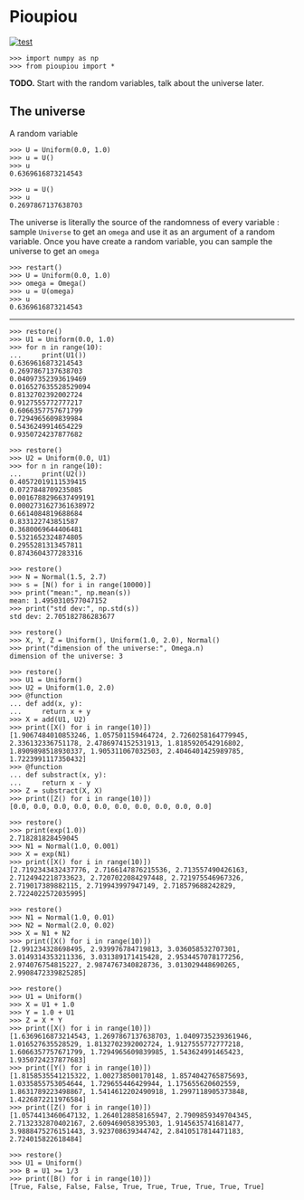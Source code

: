 Pioupiou
================================================================================

[![test](https://github.com/boisgera/pioupiou/actions/workflows/test.yml/badge.svg)](https://github.com/boisgera/pioupiou/actions/workflows/test.yml)

    >>> import numpy as np
    >>> from pioupiou import *

**TODO.** Start with the random variables, talk about the universe later.

The universe
--------------------------------------------------------------------------------

A random variable 

    >>> U = Uniform(0.0, 1.0)
    >>> u = U()
    >>> u
    0.6369616873214543

    >>> u = U()
    >>> u
    0.2697867137638703

The universe is literally the source of the randomness of every variable :
sample `Universe` to get an `omega` and use it as an argument of a random
variable.
Once you have create a random variable, you can sample the universe
to get an `omega` 

    >>> restart()
    >>> U = Uniform(0.0, 1.0)
    >>> omega = Omega()
    >>> u = U(omega)
    >>> u
    0.6369616873214543

--------------------------------------------------------------------------------

    >>> restore()
    >>> U1 = Uniform(0.0, 1.0)
    >>> for n in range(10):
    ...     print(U1())
    0.6369616873214543
    0.2697867137638703
    0.04097352393619469
    0.016527635528529094
    0.8132702392002724
    0.9127555772777217
    0.6066357757671799
    0.7294965609839984
    0.5436249914654229
    0.9350724237877682

    >>> restore()
    >>> U2 = Uniform(0.0, U1)
    >>> for n in range(10):
    ...     print(U2())
    0.40572019111539415
    0.0727848709235085
    0.0016788296637499191
    0.0002731627361638972
    0.6614084819688684
    0.833122743851587
    0.3680069644406481
    0.5321652324874805
    0.2955281313457811
    0.8743604377283316

    >>> restore()
    >>> N = Normal(1.5, 2.7)
    >>> s = [N() for i in range(10000)]
    >>> print("mean:", np.mean(s))  
    mean: 1.4950310577047152
    >>> print("std dev:", np.std(s))
    std dev: 2.705182786283677

    >>> restore()
    >>> X, Y, Z = Uniform(), Uniform(1.0, 2.0), Normal()
    >>> print("dimension of the universe:", Omega.n)
    dimension of the universe: 3

    >>> restore()
    >>> U1 = Uniform()
    >>> U2 = Uniform(1.0, 2.0)
    >>> @function
    ... def add(x, y):
    ...     return x + y
    >>> X = add(U1, U2)
    >>> print([X() for i in range(10)])
    [1.9067484010853246, 1.057501159464724, 2.7260258164779945, 2.336132336751178, 2.4786974152531913, 1.8185920542916802, 1.8909898518930337, 1.905311067032503, 2.4046401425989785, 1.7223991117350432]
    >>> @function
    ... def substract(x, y):
    ...     return x - y
    >>> Z = substract(X, X)
    >>> print([Z() for i in range(10)])
    [0.0, 0.0, 0.0, 0.0, 0.0, 0.0, 0.0, 0.0, 0.0, 0.0]

    >>> restore()
    >>> print(exp(1.0))
    2.718281828459045
    >>> N1 = Normal(1.0, 0.001)
    >>> X = exp(N1)
    >>> print([X() for i in range(10)])
    [2.7192343432437776, 2.7166147876215536, 2.713557490426163, 2.7124942218733623, 2.7207022084297448, 2.721975546967326, 2.719017389882115, 2.719943997947149, 2.718579688242829, 2.7224022572035995]

    >>> restore()
    >>> N1 = Normal(1.0, 0.01)
    >>> N2 = Normal(2.0, 0.02)
    >>> X = N1 + N2
    >>> print([X() for i in range(10)])
    [2.991234328698495, 2.939976784719813, 3.036058532707301, 3.0149314353211336, 3.031389171415428, 2.9534457078177256, 2.974076754815227, 2.9874767340828736, 3.013029448690265, 2.9908472339825285]

    >>> restore()
    >>> U1 = Uniform()
    >>> X = U1 + 1.0
    >>> Y = 1.0 + U1
    >>> Z = X * Y
    >>> print([X() for i in range(10)])
    [1.6369616873214543, 1.2697867137638703, 1.0409735239361946, 1.016527635528529, 1.8132702392002724, 1.9127555772777218, 1.6066357757671799, 1.7294965609839985, 1.543624991465423, 1.9350724237877683]
    >>> print([Y() for i in range(10)])
    [1.8158535541215322, 1.002738500170148, 1.8574042765875693, 1.0335855753054644, 1.729655446429944, 1.175655620602559, 1.8631789223498867, 1.5414612202490918, 1.2997118905373848, 1.4226872211976584]
    >>> print([Z() for i in range(10)])
    [1.0574413460647132, 1.2640128858165947, 2.7909859349704345, 2.7132332870402167, 2.609469058395303, 1.9145635741681477, 3.9888475276151443, 3.923708639344742, 2.8410517814471183, 2.724015822618484]

    >>> restore()
    >>> U1 = Uniform()
    >>> B = U1 >= 1/3
    >>> print([B() for i in range(10)])
    [True, False, False, False, True, True, True, True, True, True]